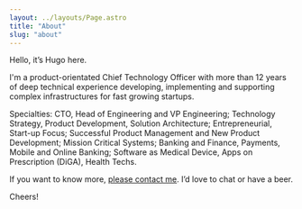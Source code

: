 ```yaml
---
layout: ../layouts/Page.astro
title: "About"
slug: "about"
---
```


Hello, it’s Hugo here.

I'm a product-orientated Chief Technology Officer with more than 12 years of deep technical experience developing, implementing and supporting complex infrastructures for fast growing startups.

Specialties: CTO, Head of Engineering and VP Engineering; Technology Strategy, Product Development, Solution Architecture; Entrepreneurial, Start-up Focus; Successful Product Management and New Product Development; Mission Critical Systems; Banking and Finance, Payments, Mobile and Online Banking; Software as Medical Device, Apps on Prescription (DiGA), Health Techs.

If you want to know more, [please contact me](/contact). I’d love to chat or have a beer.

Cheers!
